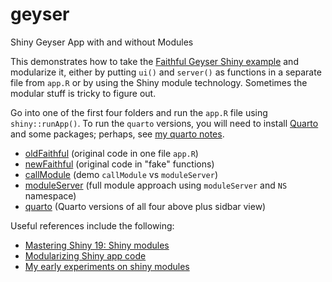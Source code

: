 # geyser
Shiny Geyser App with and without Modules

This demonstrates how to take the [Faithful Geyser Shiny example](https://shiny.rstudio.com/gallery/faithful.html)
and modularize it, either by putting `ui()` and `server()` as functions in a separate file from `app.R` or by using the Shiny module technology. Sometimes the modular stuff is tricky to figure out.

Go into one of the first four folders and run the `app.R` file using `shiny::runApp()`.
To run the `quarto` versions, you will need to install
[Quarto](https://quarto.org/) and some packages; perhaps, see
[my quarto notes](https://github.com/byandell/quarto).

- [oldFaithful](https://github.com/byandell/geyser/tree/main/oldFaithful) (original code in one file `app.R`)
- [newFaithful](https://github.com/byandell/geyser/tree/main/newFaithful) (original code in "fake" functions)
- [callModule](https://github.com/byandell/geyser/tree/main/callModule) (demo `callModule` vs `moduleServer`)
- [moduleServer](https://github.com/byandell/geyser/tree/main/moduleServer) (full module approach using `moduleServer` and `NS` namespace)
- [quarto](https://github.com/byandell/geyser/tree/main/quarto) (Quarto versions of all four above plus sidbar view)

Useful references include the following:

- [Mastering Shiny 19: Shiny modules](https://mastering-shiny.org/scaling-modules.html)
- [Modularizing Shiny app code](https://shiny.rstudio.com/articles/modules.html)
- [My early experiments on shiny modules](https://github.com/byandell/shiny_module)
